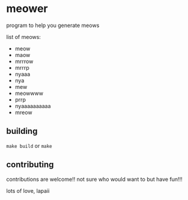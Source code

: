 # meower

program to help you generate meows

list of meows:

- meow
- maow
- mrrrow
- mrrrp
- nyaaa
- nya
- mew
- meowwww
- prrp
- nyaaaaaaaaaa
- mreow

## building

`make build` or `make`

## contributing

contributions are welcome!! not sure who would want to but have fun!!!

lots of love, lapaii
